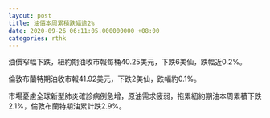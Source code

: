 ```yaml
---
layout: post
title: 油價本周累積跌幅逾2%
date: 2020-09-26 06:11:05.000000000 +08:00
categories: rthk
---
```


油價窄幅下跌，紐約期油收市報每桶40.25美元，下跌6美仙，跌幅近0.2%。

倫敦布蘭特期油收市報41.92美元，下跌2美仙，跌幅約0.1%。

市場憂慮全球新型肺炎確診病例急增，原油需求疲弱，拖累紐約期油本周累積下跌2.1%，倫敦布蘭特期油累計跌2.9%。
